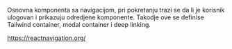 Osnovna komponenta sa navigacijom, pri pokretanju trazi se da li je korisnik ulogovan i prikazuju odredjene komponente. Takodje ove se definise Tailwind container, modal container i deep linking.

https://reactnavigation.org/
